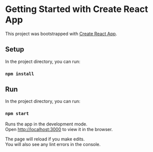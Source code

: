 # Getting Started with Create React App

This project was bootstrapped with [Create React App](https://github.com/facebook/create-react-app).

## Setup

In the project directory, you can run:

### `npm install`

## Run

In the project directory, you can run:

### `npm start`

Runs the app in the development mode.\
Open [http://localhost:3000](http://localhost:3000) to view it in the browser.

The page will reload if you make edits.\
You will also see any lint errors in the console.
